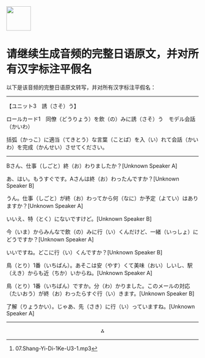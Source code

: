 <img src="https://r2cdn.perplexity.ai/pplx-full-logo-primary-dark%402x.png" style="height:64px;margin-right:32px"/>

# 请继续生成音频的完整日语原文，并对所有汉字标注平假名

以下是该音频的完整日语原文转写，并对所有汉字标注平假名：

***

【ユニット3　誘（さそ）う】

ロールカード1　同僚（どうりょう）を飲（の）みに誘（さそ）う　モデル会話（かいわ）

括弧（かっこ）に適当（てきとう）な言葉（ことば）を入（い）れて会話（かいわ）を完成（かんせい）させてください。

***

Bさん、仕事（しごと）終（お）わりましたか？[Unknown Speaker A]

あ、はい。もうすぐです。Aさんは終（お）わったんですか？[Unknown Speaker B]

うん。仕事（しごと）が終（お）わってから何（なに）か予定（よてい）はありますか？[Unknown Speaker A]

いいえ、特（とく）にないですけど。[Unknown Speaker B]

今（いま）からみんなで飲（の）みに行（い）くんだけど、一緒（いっしょ）にどうですか？[Unknown Speaker A]

いいですね。どこに行（い）くんですか？[Unknown Speaker B]

鳥（とり）1番（いちばん）。あそこは安（やす）くて美味（おい）しいし、駅（えき）からも近（ちか）いからね。[Unknown Speaker A]

鳥（とり）1番（いちばん）ですか。分（わ）かりました。このメールの対応（たいおう）が終（お）わったらすぐ行（い）きます。[Unknown Speaker B]

了解（りょうかい）。じゃあ、先（さき）に行（い）っていますね。[Unknown Speaker A]

---
<span style="display:none">[^1]</span>

<div style="text-align: center">⁂</div>

[^1]: 07.Shang-Yi-Di-1Ke-U3-1.mp3

